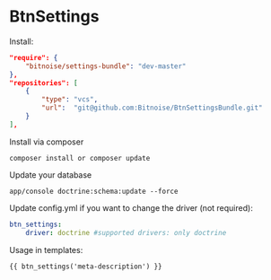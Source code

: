 BtnSettings
===========

Install:
```json
"require": {
    "bitnoise/settings-bundle": "dev-master"
},
"repositories": [
    {
        "type": "vcs",
        "url":  "git@github.com:Bitnoise/BtnSettingsBundle.git"
    }
],
```

Install via composer

```
composer install or composer update
```

Update your database

```
app/console doctrine:schema:update --force
```

Update config.yml if you want to change the driver (not required):


```yaml
btn_settings:
    driver: doctrine #supported drivers: only doctrine
```

Usage in templates:

```twig
{{ btn_settings('meta-description') }}
```